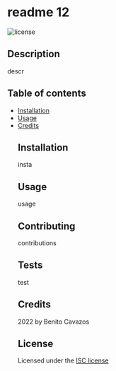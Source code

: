 
  # readme 12
  ![license](https://img.shields.io/badge/Licence-ISC-blue)
  ## Description
  descr
  ## Table of contents
* [Installation](#installation)
* [Usage](#usage)
* [Credits](#credits)
  ## Installation
  insta
  ## Usage
  usage
  ## Contributing
  contributions
  ## Tests
  test
  ## Credits
  2022 by Benito Cavazos
  ## License
  Licensed under the [ISC license](https://choosealicense.com/licenses/isc/)


